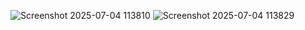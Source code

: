 
![Screenshot 2025-07-04 113810](https://github.com/user-attachments/assets/294a1005-2203-46ba-b321-a7b7bd4172a2)
![Screenshot 2025-07-04 113829](https://github.com/user-attachments/assets/eee4cc3a-8888-4d93-88bc-233bd49fb406)
